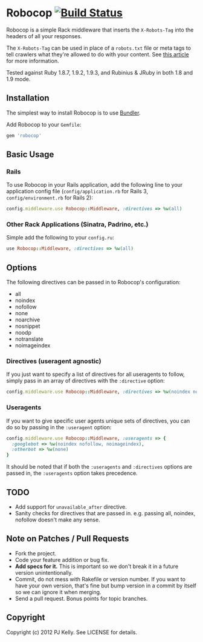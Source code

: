 # Robocop [![Build Status](https://secure.travis-ci.org/pjkelly/robocop.png?branch=master)](http://travis-ci.org/pjkelly/robocop)

Robocop is a simple Rack middleware that inserts the `X-Robots-Tag` into the headers of all your responses.

The `X-Robots-Tag` can be used in place of a `robots.txt` file or meta tags to tell crawlers what they're allowed to do with your content. See [this article](https://developers.google.com/webmasters/control-crawl-index/docs/robots_meta_tag) for more information.

Tested against Ruby 1.8.7, 1.9.2, 1.9.3, and Rubinius & JRuby in both 1.8 and 1.9 mode.

## Installation

The simplest way to install Robocop is to use [Bundler](http://gembundler.com/).

Add Robocop to your `Gemfile`:

``` ruby
gem 'robocop'
```

## Basic Usage

### Rails

To use Robocop in your Rails application, add the following line to your application config file (`config/application.rb` for Rails 3, `config/environment.rb` for Rails 2):

``` ruby
config.middleware.use Robocop::Middleware, :directives => %w(all)
```

### Other Rack Applications (Sinatra, Padrino, etc.)

Simple add the following to your `config.ru`:

``` ruby
use Robocop::Middleware, :directives => %w(all)
```

## Options

The following directives can be passed in to Robocop's configuration:

* all
* noindex
* nofollow
* none
* noarchive
* nosnippet
* noodp
* notranslate
* noimageindex

### Directives (useragent agnostic)

If you just want to specify a list of directives for all useragents to follow, simply pass in an array of directives with the `:directive` option:

``` ruby
config.middleware.use Robocop::Middleware, :directives => %w(noindex nofollow)
```

### Useragents

If you want to give specific user agents unique sets of directives, you can do so by passing in the `:useragent` option:

``` ruby
config.middleware.use Robocop::Middleware, :useragents => {
  :googlebot => %w(noindex nofollow, noimageindex),
  :otherbot => %w(none)
}
```

It should be noted that if both the `:useragents` and `:directives` options are passed in, the `:useragents` option takes precedence.

## TODO

* Add support for `unavailable_after` directive.
* Sanity checks for directives that are passed in. e.g. passing all, noindex, nofollow doesn't make any sense.

## Note on Patches / Pull Requests

* Fork the project.
* Code your feature addition or bug fix.
* **Add specs for it.** This is important so we don't break it in a future version unintentionally.
* Commit, do not mess with Rakefile or version number. If you want to have your own version, that's fine but bump version in a commit by itself so we can ignore it when merging.
* Send a pull request. Bonus points for topic branches.

## Copyright

Copyright (c) 2012 PJ Kelly. See LICENSE for details.